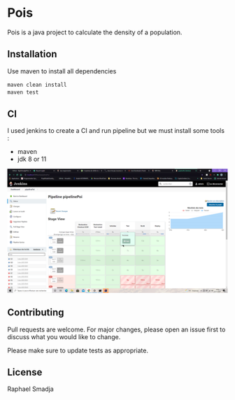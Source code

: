 # Pois

Pois is a java project to calculate the density of a population.

## Installation

Use maven to install all dependencies

```bash
maven clean install
maven test
```

## CI

I used jenkins to create a CI and run pipeline but we must install some tools :
- maven
- jdk 8 or 11

![alt text](https://raw.githubusercontent.com/RaphiSmadja/Pois/master/img/jenkins.png)

## Contributing
Pull requests are welcome. For major changes, please open an issue first to discuss what you would like to change.

Please make sure to update tests as appropriate.

## License
Raphael Smadja